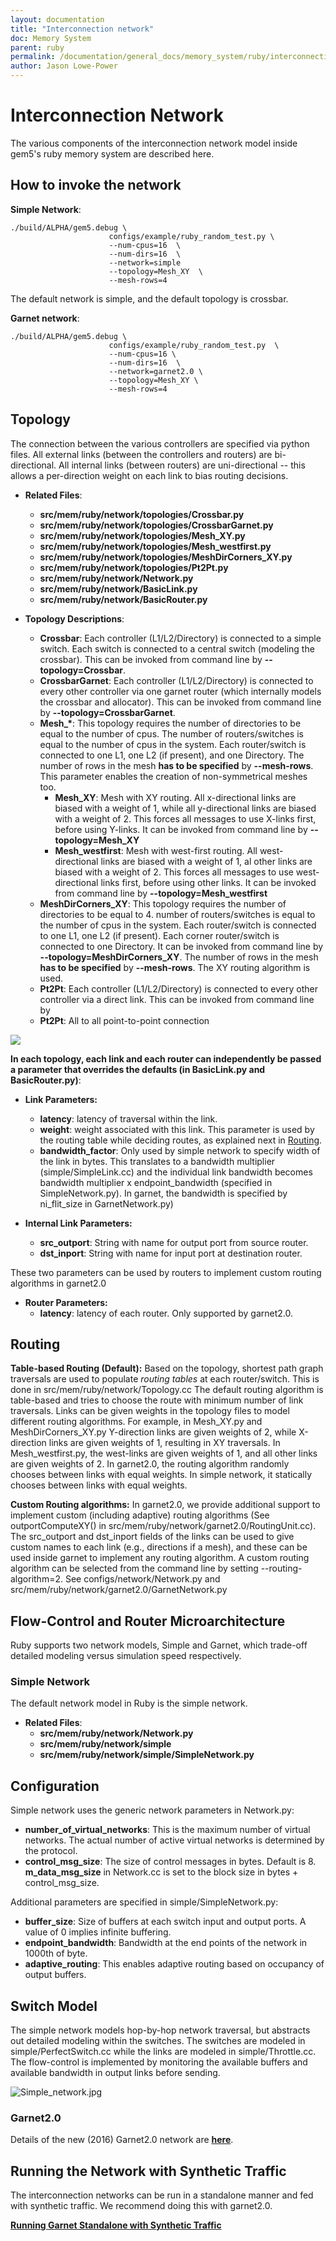 ```yaml
---
layout: documentation
title: "Interconnection network"
doc: Memory System
parent: ruby
permalink: /documentation/general_docs/memory_system/ruby/interconnection-network/
author: Jason Lowe-Power
---
```


# Interconnection Network

The various components of the interconnection network model inside
gem5's ruby memory system are described here.

## How to invoke the network

**Simple Network**:

```
./build/ALPHA/gem5.debug \
                      configs/example/ruby_random_test.py \
                      --num-cpus=16  \
                      --num-dirs=16  \
                      --network=simple
                      --topology=Mesh_XY  \
                      --mesh-rows=4
```

The default network is simple, and the default topology is crossbar.

**Garnet network**:

```
./build/ALPHA/gem5.debug \
                      configs/example/ruby_random_test.py  \
                      --num-cpus=16 \
                      --num-dirs=16  \
                      --network=garnet2.0 \
                      --topology=Mesh_XY \
                      --mesh-rows=4
```

## Topology

The connection between the various controllers are specified via python
files. All external links (between the controllers and routers) are
bi-directional. All internal links (between routers) are uni-directional
-- this allows a per-direction weight on each link to bias routing
decisions.

- **Related Files**:
    - **src/mem/ruby/network/topologies/Crossbar.py**
    - **src/mem/ruby/network/topologies/CrossbarGarnet.py**
    - **src/mem/ruby/network/topologies/Mesh_XY.py**
    - **src/mem/ruby/network/topologies/Mesh_westfirst.py**
    - **src/mem/ruby/network/topologies/MeshDirCorners_XY.py**
    - **src/mem/ruby/network/topologies/Pt2Pt.py**
    - **src/mem/ruby/network/Network.py**
    - **src/mem/ruby/network/BasicLink.py**
    - **src/mem/ruby/network/BasicRouter.py**



- **Topology Descriptions**:
  - **Crossbar**: Each controller (L1/L2/Directory) is connected to
    a simple switch. Each switch is connected to a central switch
    (modeling the crossbar). This can be invoked from command line
    by **--topology=Crossbar**.
  - **CrossbarGarnet**: Each controller (L1/L2/Directory) is
    connected to every other controller via one garnet router (which
    internally models the crossbar and allocator). This can be
    invoked from command line by **--topology=CrossbarGarnet**.
  - **Mesh_\***: This topology requires the number of directories
    to be equal to the number of cpus. The number of
    routers/switches is equal to the number of cpus in the system.
    Each router/switch is connected to one L1, one L2 (if present),
    and one Directory. The number of rows in the mesh **has to be
    specified** by **--mesh-rows**. This parameter enables the
    creation of non-symmetrical meshes too.
      - **Mesh_XY**: Mesh with XY routing. All x-directional links
        are biased with a weight of 1, while all y-directional links
        are biased with a weight of 2. This forces all messages to
        use X-links first, before using Y-links. It can be invoked
        from command line by **--topology=Mesh_XY**
      - **Mesh_westfirst**: Mesh with west-first routing. All
        west-directional links are biased with a weight of 1, al
        other links are biased with a weight of 2. This forces all
        messages to use west-directional links first, before using
        other links. It can be invoked from command line by
        **--topology=Mesh_westfirst**
  - **MeshDirCorners_XY**: This topology requires the number of
    directories to be equal to 4. number of routers/switches is
    equal to the number of cpus in the system. Each router/switch is
    connected to one L1, one L2 (if present). Each corner
    router/switch is connected to one Directory. It can be invoked
    from command line by **--topology=MeshDirCorners_XY**. The
    number of rows in the mesh **has to be specified** by
    **--mesh-rows**. The XY routing algorithm is used.
  - **Pt2Pt**: Each controller (L1/L2/Directory) is connected to
    every other controller via a direct link. This can be invoked
    from command line by
  - **Pt2Pt**: All to all point-to-point connection

![](http://pwp.gatech.edu/ece-synergy/wp-content/uploads/sites/332/2016/10/topologies.jpg)

**In each topology, each link and each router can independently be
passed a parameter that overrides the defaults (in BasicLink.py and
BasicRouter.py)**:

  - **Link Parameters:**
      - **latency**: latency of traversal within the link.
      - **weight**: weight associated with this link. This parameter is
        used by the routing table while deciding routes, as explained
        next in [Routing](Interconnection_Network#Routing "wikilink").
      - **bandwidth_factor**: Only used by simple network to specify
        width of the link in bytes. This translates to a bandwidth
        multiplier (simple/SimpleLink.cc) and the individual link
        bandwidth becomes bandwidth multiplier x endpoint_bandwidth
        (specified in SimpleNetwork.py). In garnet, the bandwidth is
        specified by ni_flit_size in GarnetNetwork.py)


  - **Internal Link Parameters:**
      - **src_outport**: String with name for output port from source
        router.
      - **dst_inport**: String with name for input port at destination
        router.

These two parameters can be used by routers to implement custom routing
algorithms in garnet2.0

  - **Router Parameters:**
      - **latency**: latency of each router. Only supported by
        garnet2.0.

## Routing

**Table-based Routing (Default):** Based on the topology, shortest
path graph traversals are used to populate *routing tables* at each
router/switch. This is done in src/mem/ruby/network/Topology.cc The
default routing algorithm is table-based and tries to choose the route
with minimum number of link traversals. Links can be given weights in
the topology files to model different routing algorithms. For example,
in Mesh_XY.py and MeshDirCorners_XY.py Y-direction links are given
weights of 2, while X-direction links are given weights of 1, resulting
in XY traversals. In Mesh_westfirst.py, the west-links are given
weights of 1, and all other links are given weights of 2. In garnet2.0,
the routing algorithm randomly chooses between links with equal weights.
In simple network, it statically chooses between links with equal
weights.

**Custom Routing algorithms:** In garnet2.0, we provide additional
support to implement custom (including adaptive) routing algorithms (See
outportComputeXY() in src/mem/ruby/network/garnet2.0/RoutingUnit.cc).
The src_outport and dst_inport fields of the links can be used to give
custom names to each link (e.g., directions if a mesh), and these can be
used inside garnet to implement any routing algorithm. A custom routing
algorithm can be selected from the command line by setting
--routing-algorithm=2. See configs/network/Network.py and
src/mem/ruby/network/garnet2.0/GarnetNetwork.py

## Flow-Control and Router Microarchitecture

Ruby supports two network models, Simple and Garnet, which trade-off
detailed modeling versus simulation speed respectively.

### Simple Network

The default network model in Ruby is the simple network.

- **Related Files**:
    - **src/mem/ruby/network/Network.py**
    - **src/mem/ruby/network/simple**
    - **src/mem/ruby/network/simple/SimpleNetwork.py**

## Configuration

Simple network uses the generic network parameters in Network.py:

- **number_of_virtual_networks**: This is the maximum number of
      virtual networks. The actual number of active virtual networks
      is determined by the protocol.
- **control_msg_size**: The size of control messages in bytes.
      Default is 8. **m_data_msg_size** in Network.cc is set to the
      block size in bytes + control_msg_size.

Additional parameters are specified in simple/SimpleNetwork.py:

- **buffer_size**: Size of buffers at each switch input and
  output ports. A value of 0 implies infinite buffering.
- **endpoint_bandwidth**: Bandwidth at the end points of the
  network in 1000th of byte.
- **adaptive_routing**: This enables adaptive routing based on
  occupancy of output buffers.

## Switch Model

The simple network models hop-by-hop network traversal, but abstracts
out detailed modeling within the switches. The switches are modeled in
simple/PerfectSwitch.cc while the links are modeled in
simple/Throttle.cc. The flow-control is implemented by monitoring the
available buffers and available bandwidth in output links before
sending.

![Simple_network.jpg](/assets/img/Simple_network.jpg "Simple_network.jpg")


### Garnet2.0

Details of the new (2016) Garnet2.0 network are
**[here](garnet-2)**.

## Running the Network with Synthetic Traffic

The interconnection networks can be run in a standalone manner and fed
with synthetic traffic. We recommend doing this with garnet2.0.

**[Running Garnet Standalone with Synthetic Traffic](garnet_synthetic_traffic)**
